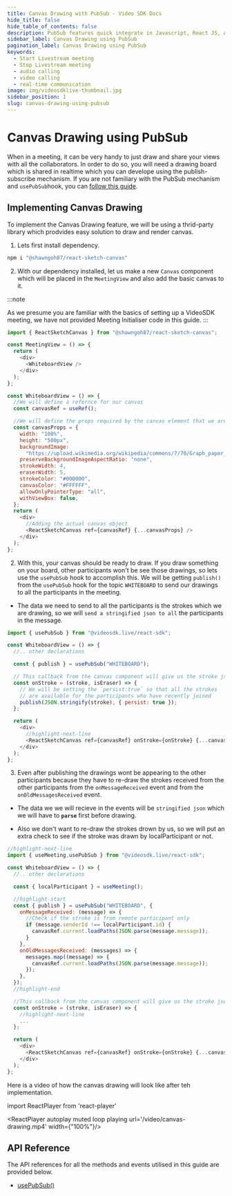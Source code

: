 ```yaml
---
title: Canvas Drawing with PubSub - Video SDK Docs
hide_title: false
hide_table_of_contents: false
description: PubSub features quick integrate in Javascript, React JS, Android, IOS, React Native, Flutter with Video SDK to add live video & audio conferencing to your applications.
sidebar_label: Canvas Drawing using PubSub
pagination_label: Canvas Drawing using PubSub
keywords:
  - Start Livestream meeting
  - Stop Livestream meeting
  - audio calling
  - video calling
  - real-time communication
image: img/videosdklive-thumbnail.jpg
sidebar_position: 1
slug: canvas-drawing-using-pubsub
---
```


# Canvas Drawing using PubSub

When in a meeting, it can be very handy to just draw and share your views with all the collaborators. In order to do so, you will need a drawing board which is shared in realtime which you can develope using the publish-subscribe mechanism. If you are not familiary with the PubSub mechanism and `usePubSub`hook, you can [follow this guide](./pubsub).

## Implementing Canvas Drawing

To implement the Canvas Drawing feature, we will be using a thrid-party library which prodvides easy solution to draw and render canvas.

1. Lets first install dependency.

```bash
npm i "@shawngoh87/react-sketch-canvas"
```

2. With our dependency installed, let us make a new `Canvas` component which will be placed in the `MeetingView` and also add the basic canvas to it.

:::note

As we presume you are familiar with the basics of setting up a VideoSDK meeting, we have not provided Meeting Initialiser code in this guide.
:::

```js
import { ReactSketchCanvas } from "@shawngoh87/react-sketch-canvas";

const MeetingView = () => {
  return (
    <div>
      <WhiteboardView />
    </div>
  );
};

const WhiteboardView = () => {
  //We will define a refernce for our canvas
  const canvasRef = useRef();

  //We will define the props required by the canvas element that we are using
  const canvasProps = {
    width: "100%",
    height: "500px",
    backgroundImage:
      "https://upload.wikimedia.org/wikipedia/commons/7/70/Graph_paper_scan_1600x1000_%286509259561%29.jpg",
    preserveBackgroundImageAspectRatio: "none",
    strokeWidth: 4,
    eraserWidth: 5,
    strokeColor: "#000000",
    canvasColor: "#FFFFFF",
    allowOnlyPointerType: "all",
    withViewBox: false,
  };
  return (
    <div>
      //Adding the actual canvas object
      <ReactSketchCanvas ref={canvasRef} {...canvasProps} />
    </div>
  );
};
```

2. With this, your canvas should be ready to draw. If you draw something on your board, other participants won't be see those drawings, so lets use the `usePubSub` hook to accomplish this. We will be getting `publish()` from the `usePubSub` hook for the topic `WHITEBOARD` to send our drawings to all the participants in the meeting.

- The data we need to send to all the participants is the strokes which we are drawing, so we will `send a stringified json to all` the participants in the message.

```js
import { usePubSub } from "@videosdk.live/react-sdk";

const WhiteboardView = () => {
  //.. other declarations

  const { publish } = usePubSub("WHITEBOARD");

  // This callback from the canvas component will give us the stroke json we need to share
  const onStroke = (stroke, isEraser) => {
    // We will be setting the `persist:true` so that all the strokes
    // are available for the participants who have recently joined
    publish(JSON.stringify(stroke), { persist: true });
  };

  return (
    <div>
      //highlight-next-line
      <ReactSketchCanvas ref={canvasRef} onStroke={onStroke} {...canvasProps} />
    </div>
  );
};
```

3. Even after publishing the drawings wont be appearing to the other participants because they have to re-draw the strokes received from the other participants from the `onMessageReceived` event and from the `onOldMessagesReceived` event.

- The data we we will recieve in the events will be `stringified json` which we will have to **`parse`** first before drawing.

- Also we don't want to re-draw the strokes drown by us, so we will put an extra check to see if the stroke was drawn by localParticipant or not.

```js
//highlight-next-line
import { useMeeting,usePubSub } from "@videosdk.live/react-sdk";

const WhiteboardView = () => {
  //.. other declarations

  const { localParticipant } = useMeeting();

  //highlight-start
  const { publish } = usePubSub("WHITEBOARD", {
    onMessageReceived: (message) => {
      //Check if the stroke is from remote participant only
      if (message.senderId !== localParticipant.id) {
        canvasRef.current.loadPaths(JSON.parse(message.message));
      }
    },
    onOldMessagesReceived: (messages) => {
      messages.map((message) => {
        canvasRef.current.loadPaths(JSON.parse(message.message));
      });
    },
  });
  //highlight-end

  //This callback from the canvas component will give us the stroke json we need to share
  const onStroke = (stroke, isEraser) => {
    //highlight-next-line
    ...
  };

  return (
    <div>
      <ReactSketchCanvas ref={canvasRef} onStroke={onStroke} {...canvasProps} />
    </div>
  );
};
```

Here is a video of how the canvas drawing will look like after teh implementation.

import ReactPlayer from 'react-player'

<div style={{textAlign: 'center'}}>

<ReactPlayer autoplay muted loop playing url='/video/canvas-drawing.mp4' width={"100%"}/>

</div>

## API Reference

The API references for all the methods and events utilised in this guide are provided below.

- [usePubSub()](/react/api/sdk-reference/use-pubsub)
